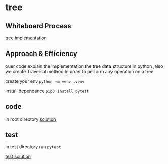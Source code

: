 # tree

## Whiteboard Process

[tree implementation](./Untitled%20(6).png)



## Approach & Efficiency

ouer code explain the implementation the tree data structure in python ,also we create Traversal method
In order to perform any operation on a tree

create your env 
`python -m venv .venv`

install dependance
`pip3 install pytest`

## code 
in root directory 
[solution](./tree.py)

## test
in test directory run
`pytest`

[test solution](./test/test_tree.py)